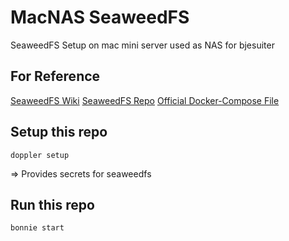 # MacNAS SeaweedFS

SeaweedFS Setup on mac mini server used as NAS for bjesuiter

## For Reference 

[SeaweedFS Wiki](https://github.com/chrislusf/seaweedfs/wiki)
[SeaweedFS Repo](https://github.com/chrislusf/seaweedfs)
[Official Docker-Compose File](https://raw.githubusercontent.com/chrislusf/seaweedfs/master/docker/seaweedfs-compose.yml)

## Setup this repo 

`doppler setup`

=> Provides secrets for seaweedfs

## Run this repo 

`bonnie start`